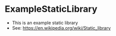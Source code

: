 # ExampleStaticLibrary

- This is an example static library
- See: https://en.wikipedia.org/wiki/Static_library